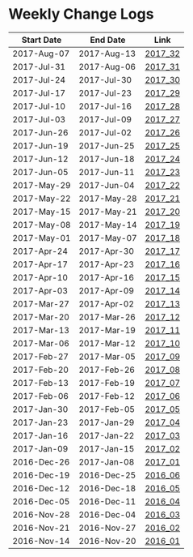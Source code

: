 Weekly Change Logs
==================

| Start Date | End Date   | Link                          |
|------------|------------|-------------------------------|
|2017-Aug-07 |2017-Aug-13 | [2017_32](2017_32) |
|2017-Jul-31 |2017-Aug-06 | [2017_31](2017_31) |
|2017-Jul-24 |2017-Jul-30 | [2017_30](2017_30) |
|2017-Jul-17 |2017-Jul-23 | [2017_29](2017_29) |
|2017-Jul-10 |2017-Jul-16 | [2017_28](2017_28) |
|2017-Jul-03 |2017-Jul-09 | [2017_27](2017_27) |
|2017-Jun-26 |2017-Jul-02 | [2017_26](2017_26) |
|2017-Jun-19 |2017-Jun-25 | [2017_25](2017_25) |
|2017-Jun-12 |2017-Jun-18 | [2017_24](2017_24) |
|2017-Jun-05 |2017-Jun-11 | [2017_23](2017_23) |
|2017-May-29 |2017-Jun-04 | [2017_22](2017_22) |
|2017-May-22 |2017-May-28 | [2017_21](2017_21) |
|2017-May-15 |2017-May-21 | [2017_20](2017_20) |
|2017-May-08 |2017-May-14 | [2017_19](2017_19) |
|2017-May-01 |2017-May-07 | [2017_18](2017_18) |
|2017-Apr-24 |2017-Apr-30 | [2017_17](2017_17) |
|2017-Apr-17 |2017-Apr-23 | [2017_16](2017_16) |
|2017-Apr-10 |2017-Apr-16 | [2017_15](2017_15) |
|2017-Apr-03 |2017-Apr-09 | [2017_14](2017_14) |
|2017-Mar-27 |2017-Apr-02 | [2017_13](2017_13) |
|2017-Mar-20 |2017-Mar-26 | [2017_12](2017_12) |
|2017-Mar-13 |2017-Mar-19 | [2017_11](2017_11) |
|2017-Mar-06 |2017-Mar-12 | [2017_10](2017_10) |
|2017-Feb-27 |2017-Mar-05 | [2017_09](2017_09) |
|2017-Feb-20 |2017-Feb-26 | [2017_08](2017_08) |
|2017-Feb-13 |2017-Feb-19 | [2017_07](2017_07) |
|2017-Feb-06 |2017-Feb-12 | [2017_06](2017_06) |
|2017-Jan-30 |2017-Feb-05 | [2017_05](2017_05) |
|2017-Jan-23 |2017-Jan-29 | [2017_04](2017_04) |
|2017-Jan-16 |2017-Jan-22 | [2017_03](2017_03) |
|2017-Jan-09 |2017-Jan-15 | [2017_02](2017_02) |
|2016-Dec-26 |2017-Jan-08 | [2017_01](2017_01) |
|2016-Dec-19 |2016-Dec-25 | [2016_06](2016_06) |
|2016-Dec-12 |2016-Dec-18 | [2016_05](2016_05) |
|2016-Dec-05 |2016-Dec-11 | [2016_04](2016_04) |
|2016-Nov-28 |2016-Dec-04 | [2016_03](2016_03) |      
|2016-Nov-21 |2016-Nov-27 | [2016_02](2016_02) |
|2016-Nov-14 |2016-Nov-20 | [2016_01](2016_01) |

